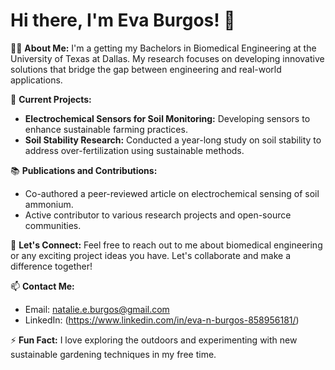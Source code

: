 # Hi there, I'm Eva Burgos! 👋

👩‍🔬 **About Me:**
I'm a getting my Bachelors in Biomedical Engineering at the University of Texas at Dallas. My research focuses on developing innovative solutions that bridge the gap between engineering and real-world applications. 

🔬 **Current Projects:**
- **Electrochemical Sensors for Soil Monitoring:** Developing sensors to enhance sustainable farming practices.
- **Soil Stability Research:** Conducted a year-long study on soil stability to address over-fertilization using sustainable methods.

📚 **Publications and Contributions:**
- Co-authored a peer-reviewed article on electrochemical sensing of soil ammonium.
- Active contributor to various research projects and open-source communities.

💬 **Let's Connect:**
Feel free to reach out to me about biomedical engineering or any exciting project ideas you have. Let's collaborate and make a difference together!

📫 **Contact Me:**
- Email: natalie.e.burgos@gmail.com
- LinkedIn: (https://www.linkedin.com/in/eva-n-burgos-858956181/)

⚡ **Fun Fact:**
I love exploring the outdoors and experimenting with new sustainable gardening techniques in my free time.
